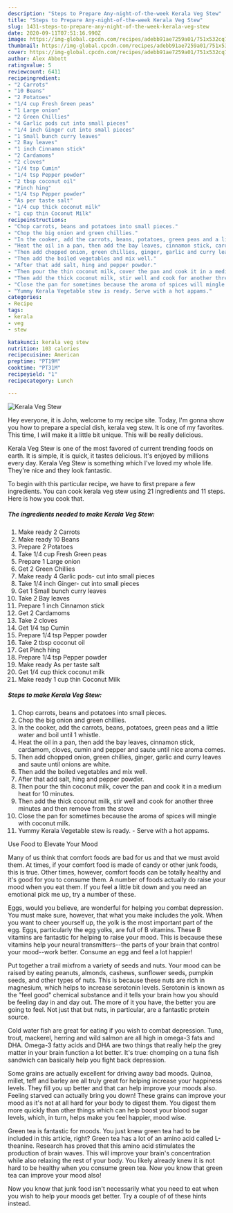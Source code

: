 ```yaml
---
description: "Steps to Prepare Any-night-of-the-week Kerala Veg Stew"
title: "Steps to Prepare Any-night-of-the-week Kerala Veg Stew"
slug: 1431-steps-to-prepare-any-night-of-the-week-kerala-veg-stew
date: 2020-09-11T07:51:16.990Z
image: https://img-global.cpcdn.com/recipes/adebb91ae7259a01/751x532cq70/kerala-veg-stew-recipe-main-photo.jpg
thumbnail: https://img-global.cpcdn.com/recipes/adebb91ae7259a01/751x532cq70/kerala-veg-stew-recipe-main-photo.jpg
cover: https://img-global.cpcdn.com/recipes/adebb91ae7259a01/751x532cq70/kerala-veg-stew-recipe-main-photo.jpg
author: Alex Abbott
ratingvalue: 5
reviewcount: 6411
recipeingredient:
- "2 Carrots"
- "10 Beans"
- "2 Potatoes"
- "1/4 cup Fresh Green peas"
- "1 Large onion"
- "2 Green Chillies"
- "4 Garlic pods cut into small pieces"
- "1/4 inch Ginger cut into small pieces"
- "1 Small bunch curry leaves"
- "2 Bay leaves"
- "1 inch Cinnamon stick"
- "2 Cardamoms"
- "2 cloves"
- "1/4 tsp Cumin"
- "1/4 tsp Pepper powder"
- "2 tbsp coconut oil"
- "Pinch hing"
- "1/4 tsp Pepper powder"
- "As per taste salt"
- "1/4 cup thick coconut milk"
- "1 cup thin Coconut Milk"
recipeinstructions:
- "Chop carrots, beans and potatoes into small pieces."
- "Chop the big onion and green chillies."
- "In the cooker, add the carrots, beans, potatoes, green peas and a little water and boil until 1 whistle."
- "Heat the oil in a pan, then add the bay leaves, cinnamon stick, cardamom, cloves, cumin and pepper and saute until nice aroma comes."
- "Then add chopped onion, green chillies, ginger, garlic and curry leaves and saute until onions are white."
- "Then add the boiled vegetables and mix well."
- "After that add salt, hing and pepper powder."
- "Then pour the thin coconut milk, cover the pan and cook it in a medium heat for 10 minutes."
- "Then add the thick coconut milk, stir well and cook for another three minutes and then remove from the stove"
- "Close the pan for sometimes because the aroma of spices will mingle with coconut milk."
- "Yummy Kerala Vegetable stew is ready. Serve with a hot appams."
categories:
- Recipe
tags:
- kerala
- veg
- stew

katakunci: kerala veg stew 
nutrition: 103 calories
recipecuisine: American
preptime: "PT19M"
cooktime: "PT31M"
recipeyield: "1"
recipecategory: Lunch

---
```



![Kerala Veg Stew](https://img-global.cpcdn.com/recipes/adebb91ae7259a01/751x532cq70/kerala-veg-stew-recipe-main-photo.jpg)

Hey everyone, it is John, welcome to my recipe site. Today, I'm gonna show you how to prepare a special dish, kerala veg stew. It is one of my favorites. This time, I will make it a little bit unique. This will be really delicious.

Kerala Veg Stew is one of the most favored of current trending foods on earth. It is simple, it is quick, it tastes delicious. It's enjoyed by millions every day. Kerala Veg Stew is something which I've loved my whole life. They're nice and they look fantastic.




To begin with this particular recipe, we have to first prepare a few ingredients. You can cook kerala veg stew using 21 ingredients and 11 steps. Here is how you cook that.

<!--inarticleads1-->

##### The ingredients needed to make Kerala Veg Stew:

1. Make ready 2 Carrots
1. Make ready 10 Beans
1. Prepare 2 Potatoes
1. Take 1/4 cup Fresh Green peas
1. Prepare 1 Large onion
1. Get 2 Green Chillies
1. Make ready 4 Garlic pods- cut into small pieces
1. Take 1/4 inch Ginger- cut into small pieces
1. Get 1 Small bunch curry leaves
1. Take 2 Bay leaves
1. Prepare 1 inch Cinnamon stick
1. Get 2 Cardamoms
1. Take 2 cloves
1. Get 1/4 tsp Cumin
1. Prepare 1/4 tsp Pepper powder
1. Take 2 tbsp coconut oil
1. Get Pinch hing
1. Prepare 1/4 tsp Pepper powder
1. Make ready As per taste salt
1. Get 1/4 cup thick coconut milk
1. Make ready 1 cup thin Coconut Milk




<!--inarticleads2-->

##### Steps to make Kerala Veg Stew:

1. Chop carrots, beans and potatoes into small pieces.
1. Chop the big onion and green chillies.
1. In the cooker, add the carrots, beans, potatoes, green peas and a little water and boil until 1 whistle.
1. Heat the oil in a pan, then add the bay leaves, cinnamon stick, cardamom, cloves, cumin and pepper and saute until nice aroma comes.
1. Then add chopped onion, green chillies, ginger, garlic and curry leaves and saute until onions are white.
1. Then add the boiled vegetables and mix well.
1. After that add salt, hing and pepper powder.
1. Then pour the thin coconut milk, cover the pan and cook it in a medium heat for 10 minutes.
1. Then add the thick coconut milk, stir well and cook for another three minutes and then remove from the stove
1. Close the pan for sometimes because the aroma of spices will mingle with coconut milk.
1. Yummy Kerala Vegetable stew is ready. - Serve with a hot appams.




Use Food to Elevate Your Mood


Many of us think that comfort foods are bad for us and that we must avoid them. At times, if your comfort food is made of candy or other junk foods, this is true. Other times, however, comfort foods can be totally healthy and it's good for you to consume them. A number of foods actually do raise your mood when you eat them. If you feel a little bit down and you need an emotional pick me up, try a number of these.

Eggs, would you believe, are wonderful for helping you combat depression. You must make sure, however, that what you make includes the yolk. When you want to cheer yourself up, the yolk is the most important part of the egg. Eggs, particularly the egg yolks, are full of B vitamins. These B vitamins are fantastic for helping to raise your mood. This is because these vitamins help your neural transmitters--the parts of your brain that control your mood--work better. Consume an egg and feel a lot happier!

Put together a trail mixfrom a variety of seeds and nuts. Your mood can be raised by eating peanuts, almonds, cashews, sunflower seeds, pumpkin seeds, and other types of nuts. This is because these nuts are rich in magnesium, which helps to increase serotonin levels. Serotonin is known as the "feel good" chemical substance and it tells your brain how you should be feeling day in and day out. The more of it you have, the better you are going to feel. Not just that but nuts, in particular, are a fantastic protein source.

Cold water fish are great for eating if you wish to combat depression. Tuna, trout, mackerel, herring and wild salmon are all high in omega-3 fats and DHA. Omega-3 fatty acids and DHA are two things that really help the grey matter in your brain function a lot better. It's true: chomping on a tuna fish sandwich can basically help you fight back depression. 

Some grains are actually excellent for driving away bad moods. Quinoa, millet, teff and barley are all truly great for helping increase your happiness levels. They fill you up better and that can help improve your moods also. Feeling starved can actually bring you down! These grains can improve your mood as it's not at all hard for your body to digest them. You digest them more quickly than other things which can help boost your blood sugar levels, which, in turn, helps make you feel happier, mood wise.

Green tea is fantastic for moods. You just knew green tea had to be included in this article, right? Green tea has a lot of an amino acid called L-theanine. Research has proved that this amino acid stimulates the production of brain waves. This will improve your brain's concentration while also relaxing the rest of your body. You likely already knew it is not hard to be healthy when you consume green tea. Now you know that green tea can improve your mood also!

Now you know that junk food isn't necessarily what you need to eat when you wish to help your moods get better. Try  a  couple of  of  these  hints  instead.

